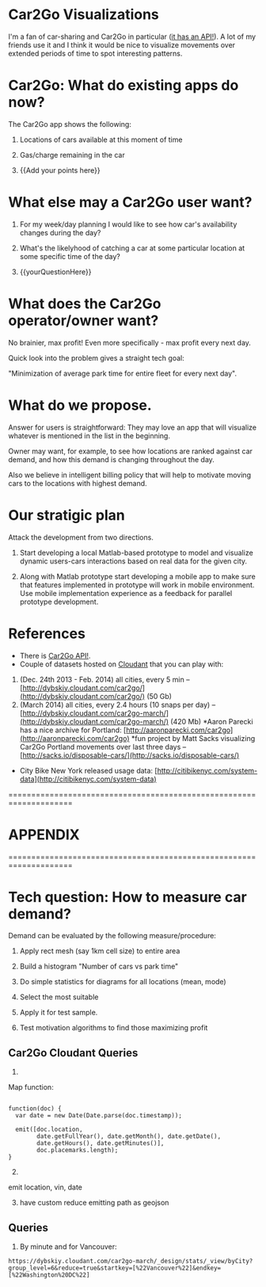 Car2Go Visualizations
====================
I'm a fan of car-sharing and Car2Go in particular ([it has an API!](https://code.google.com/p/car2go/)). A lot of my friends use it and I think it would be nice to visualize movements over extended periods of time to spot interesting patterns.

# Car2Go: What do existing apps do now?

The Car2Go app shows the following:

1. Locations of cars available at this moment of time

2. Gas/charge remaining in the car

3. {{Add your points here}}


# What else may a Car2Go user want?

1. For my week/day planning I would like to see how car's availability changes during the day?

2. What's the likelyhood of catching a car at some particular location at some specific time of the day?

3. {{yourQuestionHere}}


# What does the Car2Go operator/owner want?

No brainier, max profit! Even more specifically - max profit every next day.

Quick look into the problem gives a straight tech goal:

"Minimization of average park time for entire fleet for every next day".


# What do we propose.

Answer for users is straightforward: They may love an app that will visualize whatever is mentioned in the list in the beginning.

Owner may want, for example, to see how locations are ranked against car demand, and how this demand is changing throughout the day.

Also we believe in intelligent billing policy that will help to motivate moving cars to the locations with highest demand.


# Our stratigic plan

Attack the development from two directions.

1. Start developing a local Matlab-based prototype to model and visualize dynamic users-cars interactions based on real data for the given city.

2. Along with Matlab prototype start developing a mobile app to make sure that features implemented in prototype will work in mobile environment. Use mobile implementation experience as a feedback for parallel prototype development.


# References

* There is [Car2Go API!](https://code.google.com/p/car2go/).
* Couple of datasets hosted on [Cloudant](https://cloudant.com/) that you can play with:
1. (Dec. 24th 2013 - Feb. 2014) all cities, every 5 min – [http://dybskiy.cloudant.com/car2go/](http://dybskiy.cloudant.com/car2go/) (50 Gb)
2. (March 2014) all cities, every 2.4 hours (10 snaps per day) – [http://dybskiy.cloudant.com/car2go-march/](http://dybskiy.cloudant.com/car2go-march/) (420 Mb)
*Aaron Parecki has a nice archive for Portland: [http://aaronparecki.com/car2go](http://aaronparecki.com/car2go)
*fun project by Matt Sacks visualizing Car2Go Portland movements over last three days – [http://sacks.io/disposable-cars/](http://sacks.io/disposable-cars/)
* City Bike New York released usage data: [http://citibikenyc.com/system-data](http://citibikenyc.com/system-data)


====================================================================
# APPENDIX
====================================================================


Tech question: How to measure car demand?
==================

Demand can be evaluated by the following measure/procedure:

1) Apply rect mesh (say 1km cell size) to entire area

2) Build a histogram "Number of cars vs park time"

3) Do simple statistics for diagrams for all locations (mean, mode)

4) Select the most suitable

5) Apply it for test sample.

6) Test motivation algorithms to find those maximizing profit


## Car2Go Cloudant Queries
1.
Map function:
```

function(doc) {
  var date = new Date(Date.parse(doc.timestamp));

  emit([doc.location,
        date.getFullYear(), date.getMonth(), date.getDate(),
        date.getHours(), date.getMinutes()],
        doc.placemarks.length);
}

```

2.
emit  location, vin, date

3. have custom reduce emitting path as geojson


## Queries
1. By minute and for Vancouver:
```
https://dybskiy.cloudant.com/car2go-march/_design/stats/_view/byCity?group_level=6&reduce=true&startkey=[%22Vancouver%22]&endkey=[%22Washington%20DC%22]
```

